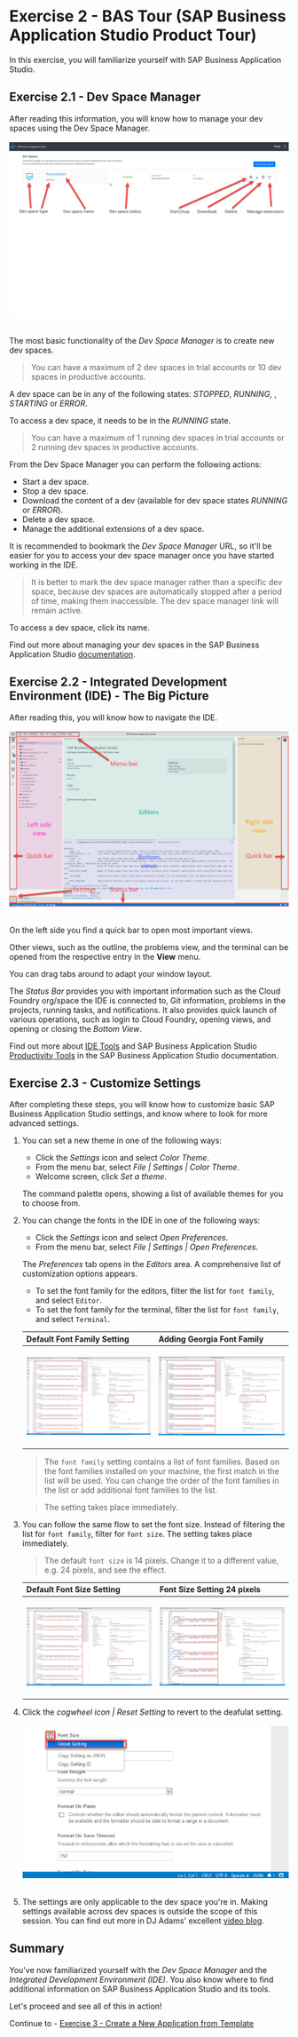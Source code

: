 # Exercise 2 - BAS Tour (SAP Business Application Studio Product Tour)

In this exercise, you will familiarize yourself with SAP Business Application Studio.

## Exercise 2.1 - Dev Space Manager

After reading this information, you will know how to manage your dev spaces using the Dev Space Manager.
    <br><br>![](images/2020-10_BAS_Dev_Space_Running_.jpg)<br><br>

The most basic functionality of the *Dev Space Manager* is to create new dev spaces.
   >You can have a maximum of 2 dev spaces in trial accounts or 10 dev spaces in productive accounts.

A dev space can be in any of the following states: *STOPPED*, *RUNNING*, , *STARTING* or *ERROR*. 

To access a dev space, it needs to be in the *RUNNING* state. 
   >You can have a maximum of 1 running dev spaces in trial accounts or 2 running dev spaces in productive accounts.

From the Dev Space Manager you can perform the following actions:
- Start a dev space.
- Stop a dev space.
- Download the content of a dev (available for dev space states *RUNNING* or *ERROR*).
- Delete a dev space.
- Manage the additional extensions of a dev space.

It is recommended to bookmark the *Dev Space Manager* URL, so it'll be easier for you to access your dev space manager once you have started working in the IDE. 
   >It is better to mark the dev space manager rather than a specific dev space, because dev spaces are automatically stopped after a period of time, making them inaccessible. The dev space manager link will remain active.

To access a dev space, click its name.

Find out more about managing your dev spaces in the SAP Business Application Studio [documentation](https://help.sap.com/viewer/9d1db9835307451daa8c930fbd9ab264/Cloud/en-US/4142f786f3d345699c3d5fbebda5ded6.html).

## Exercise 2.2 - Integrated Development Environment (IDE) - The Big Picture

After reading this, you will know how to navigate the IDE.
    <br><br>![](images/2020-10_BAS_IDE_.jpg)<br><br>

On the left side you find a quick bar to open most important views.

Other views, such as the outline, the problems view, and the terminal can be opened from the respective entry in the **View** menu.

You can drag tabs around to adapt your window layout.

The *Status Bar* provides you with important information such as the Cloud Foundry org/space the IDE is connected to, Git information, problems in the projects, running tasks, and notifications. It also provides quick launch of various operations, such as login to Cloud Foundry, opening views, and opening or closing the *Bottom View*.

Find out more about [IDE Tools]( https://help.sap.com/viewer/9d1db9835307451daa8c930fbd9ab264/Cloud/en-US/780ba0f7049248c782de1f7f66b8b391.html) and SAP Business Application Studio [Productivity Tools]( https://help.sap.com/viewer/9d1db9835307451daa8c930fbd9ab264/Cloud/en-US/0fba8c673d11414dabb0a521a88f990a.html) in the SAP Business Application Studio documentation.

## Exercise 2.3 - Customize Settings

After completing these steps, you will know how to customize basic SAP Business Application Studio settings, and know where to look for more advanced settings.

1.	You can set a new theme in one of the following ways:
      - Click the *Settings* icon and select *Color Theme*.
      - From the menu bar, select *File | Settings | Color Theme*.
      - Welcome screen, click *Set a theme*. 

       The command palette opens, showing a list of available themes for you to choose from.

2.	You can change the fonts in the IDE in one of the following ways:
      - Click the *Settings* icon and select *Open Preferences*.
      - From the menu bar, select *File | Settings | Open Preferences*. 
   
       The *Preferences* tab opens in the *Editors* area. A comprehensive list of customization options appears. 
      - To set the font family for the editors, filter the list for `font family`, and select `Editor`. 
      - To set the font family for the terminal, filter the list for `font family`, and select `Terminal`. 

       | Default Font Family Setting | Adding Georgia Font Family |
       |:-----|:----------|
       | <br>![](images/2020-10_BAS_Font_Family_Default_.jpg)<br><br> | <br>![](images/2020-10_BAS_Font_Family_Georgia_.jpg)<br><br> |

       >The `font family` setting contains a list of font families. Based on the font families installed on your machine, the first match in the list will be used. You can change the order of the font families in the list or add additional font families to the list.

       >The setting takes place immediately.

3.	You can follow the same flow to set the font size. Instead of filtering the list for `font family`, filter for `font size`. The setting takes place immediately.
       >The default `font size` is 14 pixels. Change it to a different value, e.g. 24 pixels, and see the effect. 

       | Default Font Size Setting | Font Size Setting 24 pixels |
       |:-----|:----------|
       | <br>![](images/2020-10_BAS_Font_Size_Default_.jpg)<br><br> | <br>![](images/2020-10_BAS_Font_Size_24_.jpg)<br><br> |

4. Click the *cogwheel icon | Reset Setting* to revert to the deafulat setting.
  <br><br>![](images/2020-10_BAS_Settings_Reset_.jpg)<br><br>

5.	The settings are only applicable to the dev space you're in. Making settings available across dev spaces is outside the scope of this session. You can find out more in DJ Adams' excellent [video blog](https://www.youtube.com/watch?v=YrrxWdIjqEE).

## Summary

You've now familiarized yourself with the *Dev Space Manager* and the *Integrated Development Environment (IDE)*. You also know where to find additional information on SAP Business Application Studio and its tools.

Let's proceed and see all of this in action!

Continue to - [Exercise 3 - Create a New Application from Template](../ex3/README.md)
